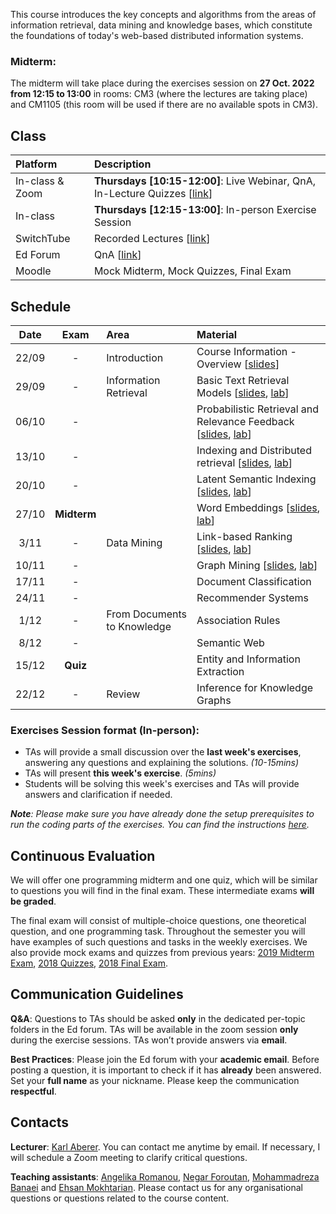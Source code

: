  
This course introduces the key concepts and algorithms from the areas of information retrieval, data mining and knowledge bases, which constitute the foundations of today's web-based distributed information systems. 

<!-- ## Exam (11/01/2021 from 08:15 to 11:15 at [AAC231](https://plan.epfl.ch/?room==AAC%202%2031), [SG1](https://plan.epfl.ch/?room==SG%201138)) -->

### Midterm: 
The midterm will take place during the exercises session on **27 Oct. 2022 from 12:15 to 13:00** in rooms: CM3 (where the lectures are taking place) and CM1105 (this room will be used if there are no available spots in CM3).

<!-- The exam will be performed online on your laptop, with Internet access. **No communication using messaging, social media, email, or similar tools is allowed**. You can use your notes or any materials from the lecture during the exam. -->

<!-- It is **strongly recommended** to do the exercises, as the final exam will be similar to those.

**Absence**: You have to submit a doctor’s attest if you miss the final exam due to sickness. No other reasons for not taking the final exam will be accepted. 

**Irregular behaviour**: In case of irregular behaviour during the final exam EPFL’s standard policies apply. -->



## Class

| Platform | Description  |
|:---------|:-----------|
In-class & Zoom | **Thursdays [10:15-12:00]**: Live Webinar, QnA, In-Lecture Quizzes [[link](https://epfl.zoom.us/j/66237387610)] |
In-class |  **Thursdays [12:15-13:00]**: In-person Exercise Session |
SwitchTube | Recorded Lectures [[link](https://tube.switch.ch/channels/PH1KLlGUsX)] |
Ed Forum | QnA [[link](https://edstem.org/eu/courses/90/discussion/)] | 
Moodle | Mock Midterm, Mock Quizzes, Final Exam | [[link](http://moodle.epfl.ch/course/view.php?id=4051)]



## Schedule

| Date      | Exam        | Area                        | Material                                                           |
|:---------:|:-----------:|:----------------------------|:-------------------------------------------------------------------|
| 22/09     | -           | Introduction                | Course Information - Overview [[slides][1p]] |
| 29/09     | -           | Information Retrieval       | Basic Text Retrieval Models [[slides][2p], [lab][2l]] |
| 06/10     | -           |                             | Probabilistic Retrieval and Relevance Feedback [[slides][3p], [lab][3l]] |
| 13/10     | -           |                             | Indexing and Distributed retrieval  [[slides][4p], [lab][4l]]  |
| 20/10     | -           |                             | Latent Semantic Indexing  [[slides][5p], [lab][5l]] |
| 27/10     | **Midterm** |                             | Word Embeddings  [[slides][6p], [lab][6l]] |
| 3/11      | -           | Data Mining                 | Link-based Ranking  [[slides][7p], [lab][7l]] |
| 10/11     | -           |                             | Graph Mining  [[slides][8p], [lab][8l]]    |
| 17/11     | -           |                             | Document Classification <!-- [[slides][9p], [lab][9l]] -->                           |
| 24/11     | -           |                             | Recommender Systems <!-- [[slides][10p], [lab][10l]]   -->            |
| 1/12      | -           | From Documents to Knowledge | Association Rules <!-- [[slides][11p], [lab][11l]]  -->                |
| 8/12      | -           |                             | Semantic Web <!-- [[slides][12p], [lab][12l]]  -->  |
| 15/12     | **Quiz**    |                             | Entity and Information Extraction <!-- [[slides][13p], [lab][13l]]  -->     |
| 22/12     | -           | Review                      | Inference for Knowledge Graphs      |


### Exercises Session format (In-person):
- TAs will provide a small discussion over the **last week's exercises**, answering any questions and explaining the solutions. _(10-15mins)_
- TAs will present **this week's exercise**. _(5mins)_ 
- Students will be solving this week's exercises and TAs will provide answers and clarification if needed.

_**Note**: Please make sure you have already done the setup prerequisites to run the coding parts of the exercises. You can find the instructions [here](https://github.com/LSIR/DIS/tree/master/Exercises/setup)._

## Continuous Evaluation

We will offer one programming midterm and one quiz, which will be similar to questions you will find in the final exam. These intermediate exams **will be graded**.

The final exam will consist of multiple-choice questions, one theoretical question, and one programming task. Throughout the semester you will have examples of such questions and tasks in the weekly exercises. We also provide mock exams and quizzes from previous years: [2019 Midterm Exam](https://github.com/LSIR/DIS/blob/master/Extras/2019-Midterm), [2018 Quizzes](https://github.com/LSIR/DIS/blob/master/Extras/2018-Quizzes), [2018 Final Exam](https://github.com/LSIR/DIS/blob/master/Extras/2018-Final).


## Communication Guidelines

**Q&A**: Questions to TAs should be asked **only** in the dedicated per-topic folders in the Ed forum. TAs will be available in the zoom session **only** during the exercise sessions. <!-- You can also send private messages, but this should be done only for questions that aren’t of general interest; otherwise, you **must** use public channels. --> <!-- Important **announcements** will be pinned on the **general** channel. --> TAs won’t provide answers via **email**.

**Best Practices**: Please join the Ed forum with your **academic email**. Before posting a question, it is important to check if it has **already** been answered<!--  in any of the group channels -->. <!-- Avoid using **@everyone** and **@here**; this will trigger a notification being sent to all the students and TAs. --> Set your **full name** as your nickname. Please keep the communication **respectful**.


## Contacts

**Lecturer**: [Karl Aberer](http://lsir.epfl.ch/aberer).
You can contact me anytime by email. If necessary, I will schedule a Zoom meeting to clarify critical questions.

**Teaching assistants**: [Angelika Romanou](https://people.epfl.ch/angelika.romanou), [Negar Foroutan](https://people.epfl.ch/negar.foroutan?lang=en), [Mohammadreza Banaei](https://people.epfl.ch/mohammadreza.banaei?lang=en) and [Ehsan Mokhtarian](https://people.epfl.ch/ehsan.mokhtarian).
Please contact us for any organisational questions or questions related to the course content.
<!-- 
## Disclaimer

Given the unusual situation this semester we might see the need to modify the organisation of the course throughout the semester to adapt to the needs. Please follow carefully the announcements that are provided on Moodle/Ed. -->


[1p]:https://github.com/LSIR/DIS/blob/master/Lectures/week%201
[2p]:https://github.com/LSIR/DIS/blob/master/Lectures/week%202
[3p]:https://github.com/LSIR/DIS/blob/master/Lectures/week%203
[4p]:https://github.com/LSIR/DIS/blob/master/Lectures/week%204
[5p]:https://github.com/LSIR/DIS/blob/master/Lectures/week%205
[6p]:https://github.com/LSIR/DIS/blob/master/Lectures/week%206
[7p]:https://github.com/LSIR/DIS/blob/master/Lectures/week%207
[8p]:https://github.com/LSIR/DIS/blob/master/Lectures/week%208
<!--[9p]:https://github.com/LSIR/DIS/blob/master/Lectures/week%209
[10p]:https://github.com/LSIR/DIS/blob/master/Lectures/week%2010
[11p]:https://github.com/LSIR/DIS/blob/master/Lectures/week%2011
[12p]:https://github.com/LSIR/DIS/blob/master/Lectures/week%2012
[13p]:https://github.com/LSIR/DIS/blob/master/Lectures/week%2013 -->

<!-- [1l]:https://github.com/LSIR/DIS/blob/master/Exercises/week%201 -->
[2l]:https://github.com/LSIR/DIS/blob/master/Exercises/week%202
[3l]:https://github.com/LSIR/DIS/blob/master/Exercises/week%203
[4l]:https://github.com/LSIR/DIS/blob/master/Exercises/week%204
[5l]:https://github.com/LSIR/DIS/blob/master/Exercises/week%205
[6l]:https://github.com/LSIR/DIS/blob/master/Exercises/week%206
[7l]:https://github.com/LSIR/DIS/blob/master/Exercises/week%207
[8l]:https://github.com/LSIR/DIS/blob/master/Exercises/week%208
<!--[9l]:https://github.com/LSIR/DIS/blob/master/Exercises/week%209
[10l]:https://github.com/LSIR/DIS/blob/master/Exercises/week%2010
[11l]:https://github.com/LSIR/DIS/blob/master/Exercises/week%2011
[12l]:https://github.com/LSIR/DIS/blob/master/Exercises/week%2012
[13l]:https://github.com/LSIR/DIS/blob/master/Exercises/week%2013 -->
